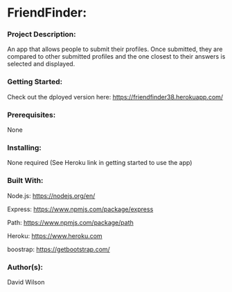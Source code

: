 # **FriendFinder:**

### **Project Description:**

An app that allows people to submit their profiles. Once submitted, they are compared to other submitted profiles and the one closest to their answers is selected and displayed.

### **Getting Started:**

Check out the dployed version here: https://friendfinder38.herokuapp.com/

### **Prerequisites:**

None

### **Installing:**

None required (See Heroku link in getting started to use the app)

### **Built With:**

Node.js: https://nodejs.org/en/

Express: https://www.npmjs.com/package/express

Path: https://www.npmjs.com/package/path

Heroku: https://www.heroku.com

boostrap: https://getbootstrap.com/

### **Author(s):**

David Wilson
